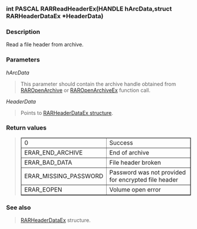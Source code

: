 <!DOCTYPE HTML PUBLIC "-//W3C//DTD HTML 4.01 Transitional//EN">
<html>

<head>
<title>UnRAR.dll Manual</title>
</head>

<body>

<h3>int PASCAL RARReadHeaderEx(HANDLE hArcData,struct RARHeaderDataEx *HeaderData)</h3>

<h3>Description</h3>
<p>Read a file header from archive.</p>


<h3>Parameters</h3>

<i>hArcData</i>
<blockquote>
This parameter should contain the archive handle obtained from
<a href="RAROpenArchive.md">RAROpenArchive</a> or
<a href="RAROpenArchiveEx.md">RAROpenArchiveEx</a> function call.
</blockquote>

<i>HeaderData</i>
<blockquote>
Points to <a href="RARHeaderDataEx.md">RARHeaderDataEx structure</a>.
</blockquote>

<h3>Return values</h3>
<blockquote>
<table border="1">
<tr><td>0</td><td>Success</td></tr>
<tr><td>ERAR_END_ARCHIVE</td><td>End of archive</td></tr>
<tr><td>ERAR_BAD_DATA</td><td>File header broken</td></tr>
<tr><td>ERAR_MISSING_PASSWORD</td><td>Password was not provided
for encrypted file header</td></tr>
<tr><td>ERAR_EOPEN</td><td> Volume open error </td></tr>
</table>
</blockquote>

<h3>See also</h3>
<blockquote>
  <a href="RARHeaderDataEx.md">RARHeaderDataEx</a> structure.
</blockquote>

</body>

</html>
